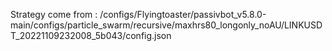 Strategy come from : /configs/Flyingtoaster/passivbot_v5.8.0-main/configs/particle_swarm/recursive/maxhrs80_longonly_noAU/LINKUSDT_20221109232008_5b043/config.json